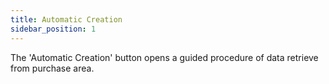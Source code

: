 ```yaml
---
title: Automatic Creation
sidebar_position: 1
---
```


The 'Automatic Creation' button opens a guided procedure of data retrieve from purchase area.







